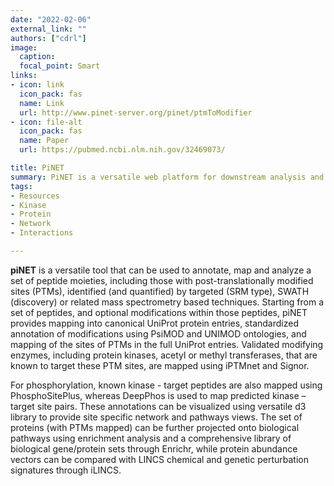 ```yaml
---
date: "2022-02-06"
external_link: ""
authors: ["cdrl"]
image:
  caption: 
  focal_point: Smart
links:
- icon: link
  icon_pack: fas
  name: Link
  url: http://www.pinet-server.org/pinet/ptmToModifier
- icon: file-alt
  icon_pack: fas
  name: Paper
  url: https://pubmed.ncbi.nlm.nih.gov/32469073/

title: PiNET
summary: PiNET is a versatile web platform for downstream analysis and visualization of proteomics data,
tags:
- Resources
- Kinase
- Protein
- Network
- Interactions

---
```



**piNET** is a versatile tool that can be used to annotate, map and analyze a set of peptide moieties, including those with post-translationally modified sites (PTMs), identified (and quantified) by targeted (SRM type), SWATH (discovery) or related mass spectrometry based techniques. Starting from a set of peptides, and optional modifications within those peptides, piNET provides mapping into canonical UniProt protein entries, standardized annotation of modifications using PsiMOD and UNIMOD ontologies, and mapping of the sites of PTMs in the full UniProt entries. Validated modifying enzymes, including protein kinases, acetyl or methyl transferases, that are known to target these PTM sites, are mapped using iPTMnet and Signor. 

For phosphorylation, known kinase - target peptides are also mapped using PhosphoSitePlus, whereas DeepPhos is used to map predicted kinase – target site pairs. These annotations can be visualized using versatile d3 library to provide site specific network and pathways views. The set of proteins (with PTMs mapped) can be further projected onto biological pathways using enrichment analysis and a comprehensive library of biological gene/protein sets through Enrichr, while protein abundance vectors can be compared with LINCS chemical and genetic perturbation signatures through iLINCS.





